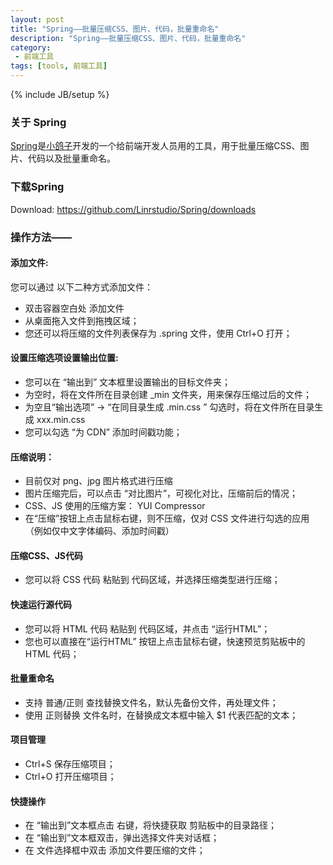 ```yaml
---
layout: post
title: "Spring——批量压缩CSS、图片、代码，批量重命名"
description: "Spring——批量压缩CSS、图片、代码，批量重命名"
category:
 - 前端工具
tags: [tools, 前端工具]
---
```

{% include JB/setup %}


### 关于 Spring

<a href="https://github.com/Linrstudio/Spring/" target="_blank">Spring</a>是<a href="http://xiaogezi.cn/" target="_blank">小鸽子</a>开发的一个给前端开发人员用的工具，用于批量压缩CSS、图片、代码以及批量重命名。

### 下载Spring

Download: <https://github.com/Linrstudio/Spring/downloads>

### 操作方法——

#### 添加文件:

您可以通过 以下二种方式添加文件：

* 双击容器空白处 添加文件
* 从桌面拖入文件到拖拽区域；
* 您还可以将压缩的文件列表保存为 .spring 文件，使用 Ctrl+O 打开；

#### 设置压缩选项设置输出位置:

* 您可以在 “输出到” 文本框里设置输出的目标文件夹；
* 为空时，将在文件所在目录创建 _min 文件夹，用来保存压缩过后的文件；
* 为空且“输出选项” -> “在同目录生成 .min.css ” 勾选时，将在文件所在目录生成 xxx.min.css
* 您可以勾选 “为 CDN” 添加时间戳功能；

#### 压缩说明：

* 目前仅对 png、jpg 图片格式进行压缩
* 图片压缩完后，可以点击 “对比图片”，可视化对比，压缩前后的情况；
* CSS、JS 使用的压缩方案： YUI Compressor
* 在“压缩”按钮上点击鼠标右键，则不压缩，仅对 CSS 文件进行勾选的应用（例如仅中文字体编码、添加时间戳）

#### 压缩CSS、JS代码

* 您可以将 CSS 代码 粘贴到 代码区域，并选择压缩类型进行压缩；

#### 快速运行源代码

* 您可以将 HTML 代码 粘贴到 代码区域，并点击 “运行HTML”；
* 您也可以直接在“运行HTML” 按钮上点击鼠标右键，快速预览剪贴板中的 HTML 代码；

#### 批量重命名

* 支持 普通/正则 查找替换文件名，默认先备份文件，再处理文件；
* 使用 正则替换 文件名时，在替换成文本框中输入 $1 代表匹配的文本；

#### 项目管理

* Ctrl+S 保存压缩项目；
* Ctrl+O 打开压缩项目；

#### 快捷操作

* 在 “输出到”文本框点击 右键，将快捷获取 剪贴板中的目录路径；
* 在 “输出到”文本框双击，弹出选择文件夹对话框；
* 在 文件选择框中双击 添加文件要压缩的文件；